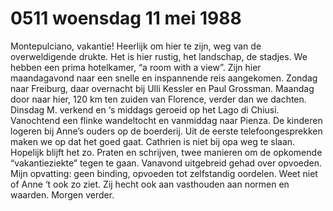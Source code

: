# 0511 woensdag 11 mei 1988
Montepulciano, vakantie! Heerlijk om hier te zijn, weg van de overweldigende drukte. Het is hier rustig, het landschap, de stadjes. We hebben een prima hotelkamer, “a room with a view”. Zijn hier maandagavond naar een snelle en inspannende reis aangekomen. Zondag naar Freiburg, daar overnacht bij Ulli Kessler en Paul Grossman. Maandag door naar hier, 120 km ten zuiden van Florence, verder dan we dachten. Dinsdag M. verkend en ‘s middags geroeid op het Lago di Chiusi. Vanochtend een flinke wandeltocht en vanmiddag naar Pienza. De kinderen logeren bij Anne’s ouders op de boerderij. Uit de eerste telefoongesprekken maken we op dat het goed gaat. Cathrien is niet bij opa weg te slaan. Hopelijk blijft het zo. Praten en schrijven, twee manieren om de opkomende “vakantieziekte” tegen te gaan. Vanavond uitgebreid gehad over opvoeden. Mijn opvatting: geen binding, opvoeden tot zelfstandig oordelen. Weet niet of Anne ‘t ook zo ziet. Zij hecht ook aan vasthouden aan normen en waarden. Morgen verder.